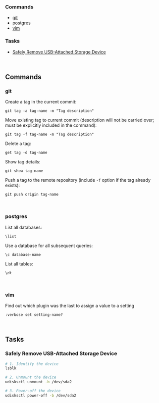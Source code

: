 ### Commands
- [git](#git)
- [postgres](#postgres)
- [vim](#vim)

### Tasks
- [Safely Remove USB-Attached Storage Device](#safely-remove-usb-attached-storage-device)

<br />

## Commands
### git
Create a tag in the current commit:
```shell
git tag -a tag-name -m "Tag description"
```

Move existing tag to current commit (description will not be carried over; must be explicitly included in the command):
```shell
git tag -f tag-name -m "Tag description"
```

Delete a tag:
```shell
get tag -d tag-name
```

Show tag details:
```shell
git show tag-name
```


Push a tag to the remote repository (include `-f` option if the tag already exists):
```shell
git push origin tag-name
```

</br>

### postgres
List all databases:
```shell
\list
```
Use a database for all subsequent queries:
```shell
\c database-name
```
List all tables:
```shell
\dt
```

</br>

### vim
Find out which plugin was the last to assign a value to a setting

```vim
:verbose set setting-name?
```

</br>

## Tasks
### Safely Remove USB-Attached Storage Device

```bash
# 1. Identify the device
lsblk

# 2. Unmount the device
udisksctl unmount -b /dev/sda2

# 3. Power-off the device
udisksctl power-off -b /dev/sda2
```
